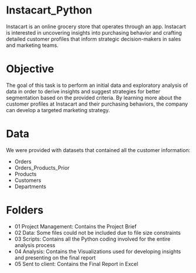 # Instacart_Python
Instacart is an online grocery store that operates through an app. Instacart is interested in uncovering insights into purchasing behavior and crafting detailed customer profiles that inform strategic decision-makers in sales and marketing teams. 

# Objective
The goal of this task is to perform an initial data and exploratory analysis of data in order to derive insights and suggest strategies for better segmentation based on the provided criteria. By learning more about the customer profiles at Instacart and their purchasing behaviors, the company can develop a targeted marketing strategy.

# Data
We were provided with datasets that contained all the customer information:

- Orders
- Orders_Products_Prior
- Products
- Customers
- Departments

# Folders
- 01 Project Management: Contains the Project Brief
- 02 Data: Some files could not be included due to file size constraints
- 03 Scripts: Contains all the Python coding involved for the entire analysis process
- 04 Analysis: Contains the Visualizations used for developing insights and presenting on the final report
- 05 Sent to client: Contains the Final Report in Excel
